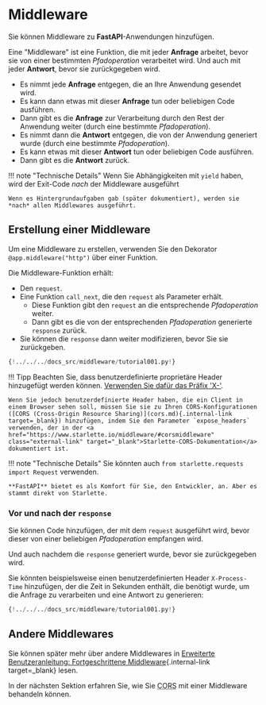 # Middleware

Sie können Middleware zu **FastAPI**-Anwendungen hinzufügen.

Eine "Middleware" ist eine Funktion, die mit jeder **Anfrage** arbeitet, bevor sie von einer bestimmten *Pfadoperation* verarbeitet wird. Und auch mit jeder **Antwort**, bevor sie zurückgegeben wird.

* Es nimmt jede **Anfrage** entgegen, die an Ihre Anwendung gesendet wird.
* Es kann dann etwas mit dieser **Anfrage** tun oder beliebigen Code ausführen.
* Dann gibt es die **Anfrage** zur Verarbeitung durch den Rest der Anwendung weiter (durch eine bestimmte *Pfadoperation*).
* Es nimmt dann die **Antwort** entgegen, die von der Anwendung generiert wurde (durch eine bestimmte *Pfadoperation*).
* Es kann etwas mit dieser **Antwort** tun oder beliebigen Code ausführen.
* Dann gibt es die **Antwort** zurück.

!!! note "Technische Details"
    Wenn Sie Abhängigkeiten mit `yield` haben, wird der Exit-Code *nach* der Middleware ausgeführt

    Wenn es Hintergrundaufgaben gab (später dokumentiert), werden sie *nach* allen Middlewares ausgeführt.

## Erstellung einer Middleware

Um eine Middleware zu erstellen, verwenden Sie den Dekorator `@app.middleware("http")` über einer Funktion.

Die Middleware-Funktion erhält:

* Den `request`.
* Eine Funktion `call_next`, die den `request` als Parameter erhält.
    * Diese Funktion gibt den `request` an die entsprechende *Pfadoperation* weiter.
    * Dann gibt es die von der entsprechenden *Pfadoperation* generierte `response` zurück.
* Sie können die `response` dann weiter modifizieren, bevor Sie sie zurückgeben.

```Python hl_lines="8-9  11  14"
{!../../../docs_src/middleware/tutorial001.py!}
```

!!! Tipp
    Beachten Sie, dass benutzerdefinierte proprietäre Header hinzugefügt werden können. <a href="https://developer.mozilla.org/en-US/docs/Web/HTTP/Headers" class="external-link" target="_blank">Verwenden Sie dafür das Präfix 'X-'</a>.

    Wenn Sie jedoch benutzerdefinierte Header haben, die ein Client in einem Browser sehen soll, müssen Sie sie zu Ihren CORS-Konfigurationen ([CORS (Cross-Origin Resource Sharing)](cors.md){.internal-link target=_blank}) hinzufügen, indem Sie den Parameter `expose_headers` verwenden, der in der <a href="https://www.starlette.io/middleware/#corsmiddleware" class="external-link" target="_blank">Starlette-CORS-Dokumentation</a> dokumentiert ist.

!!! note "Technische Details"
    Sie könnten auch `from starlette.requests import Request` verwenden.

    **FastAPI** bietet es als Komfort für Sie, den Entwickler, an. Aber es stammt direkt von Starlette.

### Vor und nach der `response`

Sie können Code hinzufügen, der mit dem `request` ausgeführt wird, bevor dieser von einer beliebigen *Pfadoperation* empfangen wird.

Und auch nachdem die `response` generiert wurde, bevor sie zurückgegeben wird.

Sie könnten beispielsweise einen benutzerdefinierten Header `X-Process-Time` hinzufügen, der die Zeit in Sekunden enthält, die benötigt wurde, um die Anfrage zu verarbeiten und eine Antwort zu generieren:

```Python hl_lines="10  12-13"
{!../../../docs_src/middleware/tutorial001.py!}
```

## Andere Middlewares

Sie können später mehr über andere Middlewares in [Erweiterte Benutzeranleitung: Fortgeschrittene Middleware](../advanced/middleware.md){.internal-link target=_blank} lesen.

In der nächsten Sektion erfahren Sie, wie Sie <abbr title="Cross-Origin Resource Sharing">CORS</abbr> mit einer Middleware behandeln können.
